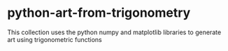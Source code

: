 # python-art-from-trigonometry
This collection uses the python numpy and matplotlib libraries to generate art using trigonometric functions 
